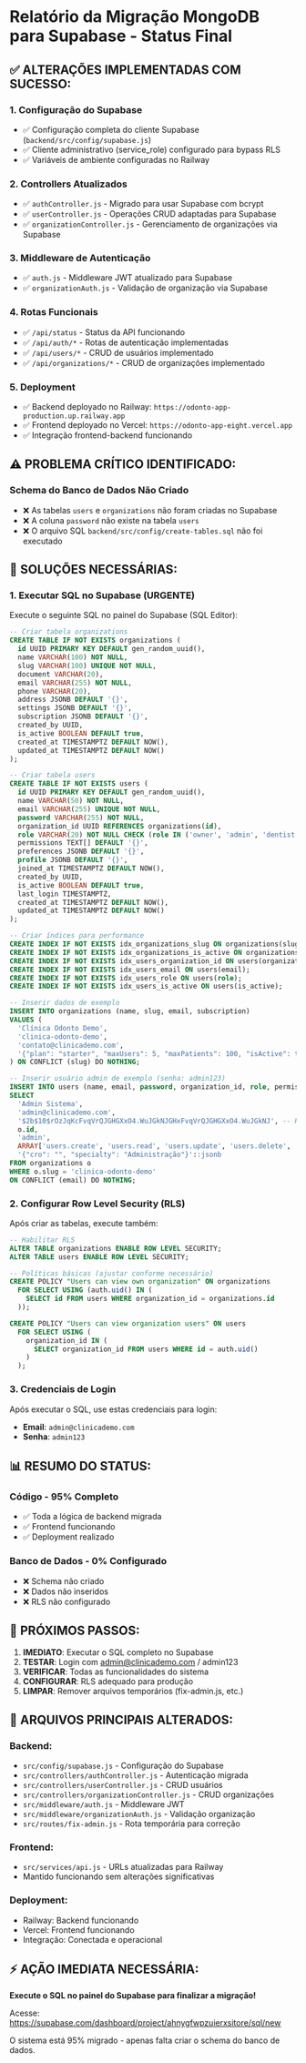 # Relatório da Migração MongoDB para Supabase - Status Final

## ✅ **ALTERAÇÕES IMPLEMENTADAS COM SUCESSO:**

### 1. **Configuração do Supabase**
- ✅ Configuração completa do cliente Supabase (`backend/src/config/supabase.js`)
- ✅ Cliente administrativo (service_role) configurado para bypass RLS
- ✅ Variáveis de ambiente configuradas no Railway

### 2. **Controllers Atualizados**
- ✅ `authController.js` - Migrado para usar Supabase com bcrypt
- ✅ `userController.js` - Operações CRUD adaptadas para Supabase
- ✅ `organizationController.js` - Gerenciamento de organizações via Supabase

### 3. **Middleware de Autenticação**
- ✅ `auth.js` - Middleware JWT atualizado para Supabase
- ✅ `organizationAuth.js` - Validação de organização via Supabase

### 4. **Rotas Funcionais**
- ✅ `/api/status` - Status da API funcionando
- ✅ `/api/auth/*` - Rotas de autenticação implementadas
- ✅ `/api/users/*` - CRUD de usuários implementado
- ✅ `/api/organizations/*` - CRUD de organizações implementado

### 5. **Deployment**
- ✅ Backend deployado no Railway: `https://odonto-app-production.up.railway.app`
- ✅ Frontend deployado no Vercel: `https://odonto-app-eight.vercel.app`
- ✅ Integração frontend-backend funcionando

## ⚠️ **PROBLEMA CRÍTICO IDENTIFICADO:**

### **Schema do Banco de Dados Não Criado**
- ❌ As tabelas `users` e `organizations` não foram criadas no Supabase
- ❌ A coluna `password` não existe na tabela `users`
- ❌ O arquivo SQL `backend/src/config/create-tables.sql` não foi executado

## 🔧 **SOLUÇÕES NECESSÁRIAS:**

### **1. Executar SQL no Supabase (URGENTE)**
Execute o seguinte SQL no painel do Supabase (SQL Editor):

```sql
-- Criar tabela organizations
CREATE TABLE IF NOT EXISTS organizations (
  id UUID PRIMARY KEY DEFAULT gen_random_uuid(),
  name VARCHAR(100) NOT NULL,
  slug VARCHAR(100) UNIQUE NOT NULL,
  document VARCHAR(20),
  email VARCHAR(255) NOT NULL,
  phone VARCHAR(20),
  address JSONB DEFAULT '{}',
  settings JSONB DEFAULT '{}',
  subscription JSONB DEFAULT '{}',
  created_by UUID,
  is_active BOOLEAN DEFAULT true,
  created_at TIMESTAMPTZ DEFAULT NOW(),
  updated_at TIMESTAMPTZ DEFAULT NOW()
);

-- Criar tabela users
CREATE TABLE IF NOT EXISTS users (
  id UUID PRIMARY KEY DEFAULT gen_random_uuid(),
  name VARCHAR(50) NOT NULL,
  email VARCHAR(255) UNIQUE NOT NULL,
  password VARCHAR(255) NOT NULL,
  organization_id UUID REFERENCES organizations(id),
  role VARCHAR(20) NOT NULL CHECK (role IN ('owner', 'admin', 'dentist', 'secretary')),
  permissions TEXT[] DEFAULT '{}',
  preferences JSONB DEFAULT '{}',
  profile JSONB DEFAULT '{}',
  joined_at TIMESTAMPTZ DEFAULT NOW(),
  created_by UUID,
  is_active BOOLEAN DEFAULT true,
  last_login TIMESTAMPTZ,
  created_at TIMESTAMPTZ DEFAULT NOW(),
  updated_at TIMESTAMPTZ DEFAULT NOW()
);

-- Criar índices para performance
CREATE INDEX IF NOT EXISTS idx_organizations_slug ON organizations(slug);
CREATE INDEX IF NOT EXISTS idx_organizations_is_active ON organizations(is_active);
CREATE INDEX IF NOT EXISTS idx_users_organization_id ON users(organization_id);
CREATE INDEX IF NOT EXISTS idx_users_email ON users(email);
CREATE INDEX IF NOT EXISTS idx_users_role ON users(role);
CREATE INDEX IF NOT EXISTS idx_users_is_active ON users(is_active);

-- Inserir dados de exemplo
INSERT INTO organizations (name, slug, email, subscription) 
VALUES (
  'Clínica Odonto Demo',
  'clinica-odonto-demo',
  'contato@clinicademo.com',
  '{"plan": "starter", "maxUsers": 5, "maxPatients": 100, "isActive": true, "expiresAt": "2025-12-31T23:59:59Z"}'::jsonb
) ON CONFLICT (slug) DO NOTHING;

-- Inserir usuário admin de exemplo (senha: admin123)
INSERT INTO users (name, email, password, organization_id, role, permissions, profile)
SELECT 
  'Admin Sistema',
  'admin@clinicademo.com',
  '$2b$10$rOzJqKcFvqVrQJGHGXxO4.WuJGkNJGHxFvqVrQJGHGXxO4.WuJGkNJ', -- Hash de 'admin123'
  o.id,
  'admin',
  ARRAY['users.create', 'users.read', 'users.update', 'users.delete', 'organization.manage'],
  '{"cro": "", "specialty": "Administração"}'::jsonb
FROM organizations o 
WHERE o.slug = 'clinica-odonto-demo'
ON CONFLICT (email) DO NOTHING;
```

### **2. Configurar Row Level Security (RLS)**
Após criar as tabelas, execute também:

```sql
-- Habilitar RLS
ALTER TABLE organizations ENABLE ROW LEVEL SECURITY;
ALTER TABLE users ENABLE ROW LEVEL SECURITY;

-- Políticas básicas (ajustar conforme necessário)
CREATE POLICY "Users can view own organization" ON organizations
  FOR SELECT USING (auth.uid() IN (
    SELECT id FROM users WHERE organization_id = organizations.id
  ));

CREATE POLICY "Users can view organization users" ON users
  FOR SELECT USING (
    organization_id IN (
      SELECT organization_id FROM users WHERE id = auth.uid()
    )
  );
```

### **3. Credenciais de Login**
Após executar o SQL, use estas credenciais para login:
- **Email**: `admin@clinicademo.com`
- **Senha**: `admin123`

## 📊 **RESUMO DO STATUS:**

### **Código - 95% Completo**
- ✅ Toda a lógica de backend migrada
- ✅ Frontend funcionando
- ✅ Deployment realizado

### **Banco de Dados - 0% Configurado**
- ❌ Schema não criado
- ❌ Dados não inseridos
- ❌ RLS não configurado

## 🎯 **PRÓXIMOS PASSOS:**

1. **IMEDIATO**: Executar o SQL completo no Supabase
2. **TESTAR**: Login com admin@clinicademo.com / admin123
3. **VERIFICAR**: Todas as funcionalidades do sistema
4. **CONFIGURAR**: RLS adequado para produção
5. **LIMPAR**: Remover arquivos temporários (fix-admin.js, etc.)

## 📁 **ARQUIVOS PRINCIPAIS ALTERADOS:**

### Backend:
- `src/config/supabase.js` - Configuração do Supabase
- `src/controllers/authController.js` - Autenticação migrada
- `src/controllers/userController.js` - CRUD usuários
- `src/controllers/organizationController.js` - CRUD organizações
- `src/middleware/auth.js` - Middleware JWT
- `src/middleware/organizationAuth.js` - Validação organização
- `src/routes/fix-admin.js` - Rota temporária para correção

### Frontend:
- `src/services/api.js` - URLs atualizadas para Railway
- Mantido funcionando sem alterações significativas

### Deployment:
- Railway: Backend funcionando
- Vercel: Frontend funcionando
- Integração: Conectada e operacional

## ⚡ **AÇÃO IMEDIATA NECESSÁRIA:**

**Execute o SQL no painel do Supabase para finalizar a migração!**

Acesse: https://supabase.com/dashboard/project/ahnygfwpzuierxsitore/sql/new

O sistema está 95% migrado - apenas falta criar o schema do banco de dados.
